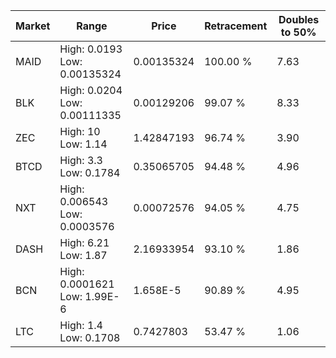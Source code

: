 | Market | Range | Price| Retracement | Doubles to 50% |
| --- | --- | --- | --- | --- |
| MAID | High: 0.0193<br />Low: 0.00135324 | 0.00135324 | 100.00 % | 7.63 |
| BLK | High: 0.0204<br />Low: 0.00111335 | 0.00129206 | 99.07 % | 8.33 |
| ZEC | High: 10<br />Low: 1.14 | 1.42847193 | 96.74 % | 3.90 |
| BTCD | High: 3.3<br />Low: 0.1784 | 0.35065705 | 94.48 % | 4.96 |
| NXT | High: 0.006543<br />Low: 0.0003576 | 0.00072576 | 94.05 % | 4.75 |
| DASH | High: 6.21<br />Low: 1.87 | 2.16933954 | 93.10 % | 1.86 |
| BCN | High: 0.0001621<br />Low: 1.99E-6 | 1.658E-5 | 90.89 % | 4.95 |
| LTC | High: 1.4<br />Low: 0.1708 | 0.7427803 | 53.47 % | 1.06 |
